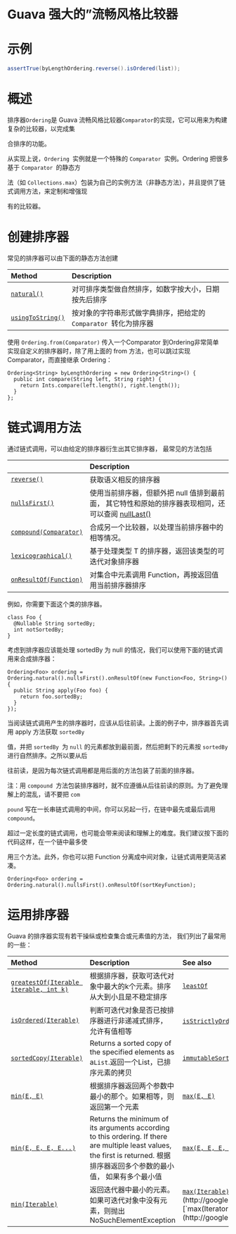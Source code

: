 # Guava 强大的”流畅风格比较器

# 示例

```java
assertTrue(byLengthOrdering.reverse().isOrdered(list));
```

# 概述

排序器`Ordering`是 Guava 流畅风格比较器`Comparator`的实现，它可以用来为构建复杂的比较器，以完成集

合排序的功能。

从实现上说，`Ordering `实例就是一个特殊的 `Comparator `实例。Ordering 把很多基于 `Comparator `的静态方

法（如 `Collections.max`）包装为自己的实例方法（非静态方法），并且提供了链式调用方法，来定制和增强现

有的比较器。

# 创建排序器

常见的排序器可以由下面的静态方法创建

| Method | Description |
| :--- | :--- |
| [`natural()`](http://google.github.io/guava/releases/snapshot/api/docs/com/google/common/collect/Ordering.html#natural()) | 对可排序类型做自然排序，如数字按大小，日期按先后排序 |
| [`usingToString()`](http://google.github.io/guava/releases/snapshot/api/docs/com/google/common/collect/Ordering.html#usingToString()) | 按对象的字符串形式做字典排序，把给定的 `Comparator `转化为排序器 |

使用  `Ordering.from(Comparator)`  传入一个Comparator 到Ordering非常简单  
实现自定义的排序器时，除了用上面的 from 方法，也可以跳过实现 Comparator，而直接继承 Ordering：

```
Ordering<String> byLengthOrdering = new Ordering<String>() {
  public int compare(String left, String right) {
    return Ints.compare(left.length(), right.length());
  }
};
```

# 链式调用方法

通过链式调用，可以由给定的排序器衍生出其它排序器， 最常见的方法包括

|  | Description |
| :--- | :--- |
| [`reverse()`](http://google.github.io/guava/releases/snapshot/api/docs/com/google/common/collect/Ordering.html#reverse()) | 获取语义相反的排序器 |
| [`nullsFirst()`](http://google.github.io/guava/releases/snapshot/api/docs/com/google/common/collect/Ordering.html#nullsFirst()) | 使用当前排序器，但额外把 null 值排到最前面， 其它特性和原始的排序器表现相同，还可以查阅 [nullLast\(\)](http://google.github.io/guava/releases/snapshot/api/docs/com/google/common/collect/Ordering.html#nullsLast()) |
| [`compound(Comparator)`](http://google.github.io/guava/releases/snapshot/api/docs/com/google/common/collect/Ordering.html#compound(java.util.Comparator)) | 合成另一个比较器，以处理当前排序器中的相等情况。 |
| [`lexicographical()`](http://google.github.io/guava/releases/snapshot/api/docs/com/google/common/collect/Ordering.html#lexicographical()) | 基于处理类型 T 的排序器，返回该类型的可迭代对象排序器 |
| [`onResultOf(Function)`](http://google.github.io/guava/releases/snapshot/api/docs/com/google/common/collect/Ordering.html#onResultOf(com.google.common.base.Function)) | 对集合中元素调用 Function，再按返回值用当前排序器排序 |

例如，你需要下面这个类的排序器。

```
class Foo {
  @Nullable String sortedBy;
  int notSortedBy;
}
```

考虑到排序器应该能处理 sortedBy 为 null 的情况，我们可以使用下面的链式调用来合成排序器：

```
Ordering<Foo> ordering = Ordering.natural().nullsFirst().onResultOf(new Function<Foo, String>() {
  public String apply(Foo foo) {
    return foo.sortedBy;
  }
});
```

当阅读链式调用产生的排序器时，应该从后往前读。上面的例子中，排序器首先调用 apply 方法获取 `sortedBy`

值，并把 `sortedBy `为 `null` 的元素都放到最前面，然后把剩下的元素按 `sortedBy` 进行自然排序。之所以要从后

往前读，是因为每次链式调用都是用后面的方法包装了前面的排序器。

注：用 `compound `方法包装排序器时，就不应遵循从后往前读的原则。为了避免理解上的混乱，请不要把 `com`

`pound` 写在一长串链式调用的中间，你可以另起一行，在链中最先或最后调用 `compound`。

超过一定长度的链式调用，也可能会带来阅读和理解上的难度。我们建议按下面的代码这样，在一个链中最多使

用三个方法。此外，你也可以把 Function 分离成中间对象，让链式调用更简洁紧凑。

```
Ordering<Foo> ordering = Ordering.natural().nullsFirst().onResultOf(sortKeyFunction);
```

# 运用排序器

Guava 的排序器实现有若干操纵或检查集合或元素值的方法， 我们列出了最常用的一些：

| Method | Description | See also |
| :--- | :--- | :--- |
| [`greatestOf(Iterable iterable, int k)`](http://google.github.io/guava/releases/snapshot/api/docs/com/google/common/collect/Ordering.html#greatestOf(java.lang.Iterable,%20int)) | 根据排序器，获取可迭代对象中最大的k个元素。排序从大到小且是不稳定排序 | [`leastOf`](http://google.github.io/guava/releases/snapshot/api/docs/com/google/common/collect/Ordering.html#leastOf(java.lang.Iterable,%20int)) |
| [`isOrdered(Iterable)`](http://google.github.io/guava/releases/snapshot/api/docs/com/google/common/collect/Ordering.html#isOrdered(java.lang.Iterable)) | 判断可迭代对象是否已按排序器进行非递减式排序， 允许有值相等 | [`isStrictlyOrdered`](http://google.github.io/guava/releases/snapshot/api/docs/com/google/common/collect/Ordering.html#isStrictlyOrdered(java.lang.Iterable)) 不允许有值相等 |
| [`sortedCopy(Iterable)`](http://google.github.io/guava/releases/snapshot/api/docs/com/google/common/collect/Ordering.html#sortedCopy(java.lang.Iterable)) | Returns a sorted copy of the specified elements as a`List`.返回一个List，已排序元素的拷贝 | [`immutableSortedCopy`](http://google.github.io/guava/releases/snapshot/api/docs/com/google/common/collect/Ordering.html#immutableSortedCopy(java.lang.Iterable))  |
| [`min(E, E)`](http://google.github.io/guava/releases/snapshot/api/docs/com/google/common/collect/Ordering.html#min(E,%20E)) | 根据排序器返回两个参数中最小的那个。如果相等，则返回第一个元素 | [`max(E, E)`](http://google.github.io/guava/releases/snapshot/api/docs/com/google/common/collect/Ordering.html#max(E,%20E)) |
| [`min(E, E, E, E...)`](http://google.github.io/guava/releases/snapshot/api/docs/com/google/common/collect/Ordering.html#min(E,%20E,%20E,%20E...)) | Returns the minimum of its arguments according to this ordering. If there are multiple least values, the first is returned. 根据排序器返回多个参数的最小值， 如果有多个最小值 | [`max(E, E, E, E...)`](http://google.github.io/guava/releases/snapshot/api/docs/com/google/common/collect/Ordering.html#max(E,%20E,%20E,%20E...)) |
| [`min(Iterable)`](http://google.github.io/guava/releases/snapshot/api/docs/com/google/common/collect/Ordering.html#min(java.lang.Iterable)) | 返回迭代器中最小的元素。如果可迭代对象中没有元素，则抛出 NoSuchElementException | [`max(Iterable)`](http://google.github.io/guava/releases/snapshot/api/docs/com/google/common/collect/Ordering.html#max(java.lang.Iterable)),[`min(Iterator)`](http://google.github.io/guava/releases/snapshot/api/docs/com/google/common/collect/Ordering.html#min(java.util.Iterator)),[`max(Iterator)`](http://google.github.io/guava/releases/snapshot/api/docs/com/google/common/collect/Ordering.html#max(java.util.Iterator)) |

  






